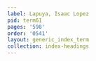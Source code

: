 ```yaml
---
label: Lapuya, Isaac Lopez
pid: term61
pages: '598'
order: '0541'
layout: generic_index_term
collection: index-headings
---
```

